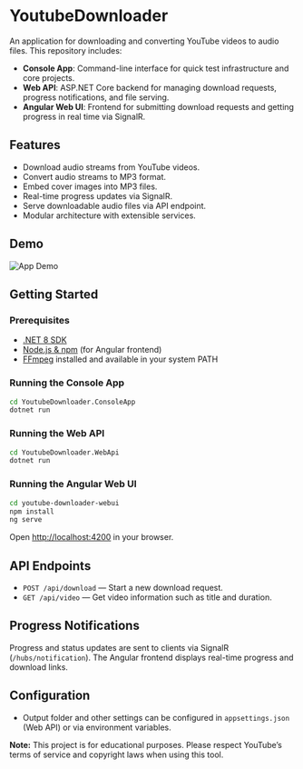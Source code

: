 # YoutubeDownloader

An application for downloading and converting YouTube videos to audio files. This repository includes:

- **Console App**: Command-line interface for quick test infrastructure and core projects.
- **Web API**: ASP.NET Core backend for managing download requests, progress notifications, and file serving.
- **Angular Web UI**: Frontend for submitting download requests and getting progress in real time via SignalR.

## Features

- Download audio streams from YouTube videos.
- Convert audio streams to MP3 format.
- Embed cover images into MP3 files.
- Real-time progress updates via SignalR.
- Serve downloadable audio files via API endpoint.
- Modular architecture with extensible services.

## Demo

![App Demo](https://private-user-images.githubusercontent.com/101366262/491199170-15de7f0e-bc2b-4510-9ce1-fe4fc7d93d9e.gif?jwt=eyJ0eXAiOiJKV1QiLCJhbGciOiJIUzI1NiJ9.eyJpc3MiOiJnaXRodWIuY29tIiwiYXVkIjoicmF3LmdpdGh1YnVzZXJjb250ZW50LmNvbSIsImtleSI6ImtleTUiLCJleHAiOjE3NTgyMTU0MzMsIm5iZiI6MTc1ODIxNTEzMywicGF0aCI6Ii8xMDEzNjYyNjIvNDkxMTk5MTcwLTE1ZGU3ZjBlLWJjMmItNDUxMC05Y2UxLWZlNGZjN2Q5M2Q5ZS5naWY_WC1BbXotQWxnb3JpdGhtPUFXUzQtSE1BQy1TSEEyNTYmWC1BbXotQ3JlZGVudGlhbD1BS0lBVkNPRFlMU0E1M1BRSzRaQSUyRjIwMjUwOTE4JTJGdXMtZWFzdC0xJTJGczMlMkZhd3M0X3JlcXVlc3QmWC1BbXotRGF0ZT0yMDI1MDkxOFQxNzA1MzNaJlgtQW16LUV4cGlyZXM9MzAwJlgtQW16LVNpZ25hdHVyZT1iMzIyY2ZiODJkNGM4ZDY4OGIzZDVkOTJkMzI2ZWJhZDc5NTZkNzY4ZDA1ZGI4MDAxNzJmMjMwZTZhNThhMGI1JlgtQW16LVNpZ25lZEhlYWRlcnM9aG9zdCJ9.-PI0NiLEI6L46B-q3kL4LUvQ7U9bUsmJ0pbID_xrIWo)

## Getting Started

### Prerequisites

- [.NET 8 SDK](https://dotnet.microsoft.com/download)
- [Node.js & npm](https://nodejs.org/) (for Angular frontend)
- [FFmpeg](https://ffmpeg.org/) installed and available in your system PATH

### Running the Console App

```sh
cd YoutubeDownloader.ConsoleApp
dotnet run
```

### Running the Web API

```sh
cd YoutubeDownloader.WebApi
dotnet run
```

### Running the Angular Web UI

```sh
cd youtube-downloader-webui
npm install
ng serve
```

Open [http://localhost:4200](http://localhost:4200) in your browser.

## API Endpoints

- `POST /api/download` — Start a new download request.
- `GET /api/video` — Get video information such as title and duration.

## Progress Notifications

Progress and status updates are sent to clients via SignalR (`/hubs/notification`). The Angular frontend displays real-time progress and download links.

## Configuration

- Output folder and other settings can be configured in `appsettings.json` (Web API) or via environment variables.

**Note:** This project is for educational purposes. Please respect YouTube’s terms of service and copyright laws when using this tool.
